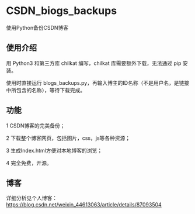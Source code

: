 # CSDN_biogs_backups
使用Python备份CSDN博客

## 使用介绍

用 Python3 和第三方库 chilkat 编写，chilkat 库需要额外下载，无法通过 pip 安装。

使用时直接运行 blogs_backups.py，再输入博主的ID名称（不是用户名，是链接中所包含的名称），等待下载完成。


## 功能

1 CSDN博客的完美备份；

2 下载整个博客网页，包括图片，css，js等各种资源；

3 生成Index.html方便对本地博客的浏览；

4 完全免费，开源。


## 博客

详细分析见个人博客：https://blog.csdn.net/weixin_44613063/article/details/87093504
